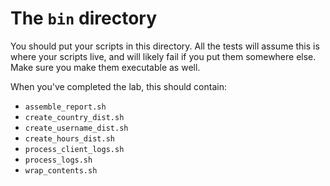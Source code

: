 # The `bin` directory

You should put your scripts in this directory. All the tests will assume
this is where your scripts live, and will likely fail if you put them
somewhere else. Make sure you make them executable as well.

When you've completed the lab, this should contain:

* `assemble_report.sh`
* `create_country_dist.sh`
* `create_username_dist.sh`
* `create_hours_dist.sh`
* `process_client_logs.sh`
* `process_logs.sh`
* `wrap_contents.sh`

